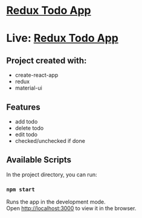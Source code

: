 # [Redux Todo App](https://tomekdra.github.io/redux-todolist/)

# Live: [Redux Todo App](https://tomekdra.github.io/redux-todolist/)
## Project created with:

- create-react-app
- redux
- material-ui

## Features

- add todo
- delete todo
- edit todo
- checked/unchecked if done

## Available Scripts

In the project directory, you can run:

### `npm start`

Runs the app in the development mode.\
Open [http://localhost:3000](http://localhost:3000) to view it in the browser.

